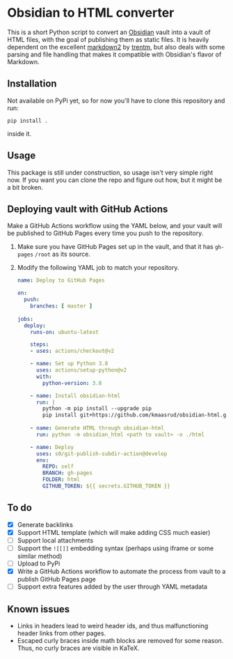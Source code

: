 # Obsidian to HTML converter

This is a short Python script to convert an [Obsidian](https://obsidian.md/) vault into a vault of HTML files, with the goal of publishing them as static files. It is heavily dependent on the excellent [markdown2](https://github.com/trentm/python-markdown2) by [trentm](https://github.com/trentm), but also deals with some parsing and file handling that makes it compatible with Obsidian's flavor of Markdown.

## Installation

Not available on PyPi yet, so for now you'll have to clone this repository and run:

    pip install .

inside it.

## Usage

This package is still under construction, so usage isn't very simple right now. If you want you can clone the repo and figure out how, but it might be a bit broken.

## Deploying vault with GitHub Actions

Make a GitHub Actions workflow using the YAML below, and your vault will be published to GitHub Pages every time you push to the repository.

1. Make sure you have GitHub Pages set up in the vault, and that it has `gh-pages` `/root` as its source.
2. Modify the following YAML job to match your repository.

    ```yaml
    name: Deploy to GitHub Pages

    on:
      push:
        branches: [ master ]
      
    jobs:
      deploy:
        runs-on: ubuntu-latest

        steps:
        - uses: actions/checkout@v2

        - name: Set up Python 3.8
          uses: actions/setup-python@v2
          with:
            python-version: 3.8

        - name: Install obsidian-html
          run: |
            python -m pip install --upgrade pip
            pip install git+https://github.com/kmaasrud/obsidian-html.git
            
        - name: Generate HTML through obsidian-html
          run: python -m obsidian_html <path to vault> -o ./html

        - name: Deploy
          uses: s0/git-publish-subdir-action@develop
          env:
            REPO: self
            BRANCH: gh-pages
            FOLDER: html
            GITHUB_TOKEN: ${{ secrets.GITHUB_TOKEN }}
    ```

## To do

- [x] Generate backlinks
- [x] Support HTML template (which will make adding CSS much easier)
- [ ] Support local attachments
- [ ] Support the `![[]]` embedding syntax (perhaps using iframe or some similar method)
- [ ] Upload to PyPi
- [x] Write a GitHub Actions workflow to automate the process from vault to a publish GitHub Pages page
- [ ] Support extra features added by the user through YAML metadata

## Known issues

- Links in headers lead to weird header ids, and thus malfunctioning header links from other pages.
- Escaped curly braces inside math blocks are removed for some reason. Thus, no curly braces are visible in KaTeX.
